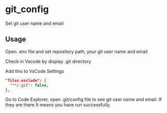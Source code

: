 # git_config
Set git user name and email

## Usage
Open .env file and set repository path, your git user name and email

Check in Vscode by display .git directory

Add this to VsCode Settings
```json
"files.exclude": {
  "**/.git": false,
},
```

Go to Code Explorer, open .git/config file to see git user name and email. If they are there It means you have run successfully.